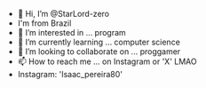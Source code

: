 - 👋 Hi, I’m @StarLord-zero
- I'm from Brazil 
- 👀 I’m interested in ... program
- 🌱 I’m currently learning ... computer science
- 💞️ I’m looking to collaborate on ... proggamer
- 📫 How to reach me ... on Instagram or 'X' LMAO
- Instagram: 'Isaac_pereira80'
  

<!---
StarLord-zero/StarLord-zero is a ✨ special ✨ repository because its `README.md` (this file) appears on your GitHub profile.
You can click the Preview link to take a look at your changes.
--->
